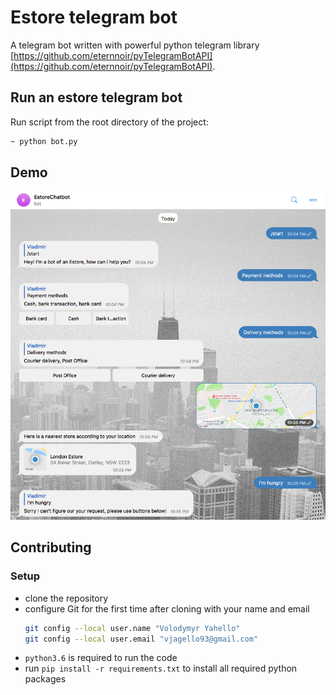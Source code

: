 # Estore telegram bot
A telegram bot written with powerful python telegram library [https://github.com/eternnoir/pyTelegramBotAPI](https://github.com/eternnoir/pyTelegramBotAPI).

## Run an estore telegram bot
Run script from the root directory of the project:
```bash
~ python bot.py
```

## Demo
![Screenshot](estore/demo/bot.png)

## Contributing

### Setup
- clone the repository
- configure Git for the first time after cloning with your name and email
  ```bash
  git config --local user.name "Volodymyr Yahello"
  git config --local user.email "vjagello93@gmail.com"
  ```
- `python3.6` is required to run the code
- run `pip install -r requirements.txt` to install all required python packages
